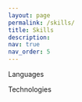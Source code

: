 ```yaml
---
layout: page
permalink: /skills/
title: Skills
description:
nav: true
nav_order: 5
---
```


Languages

Technologies

